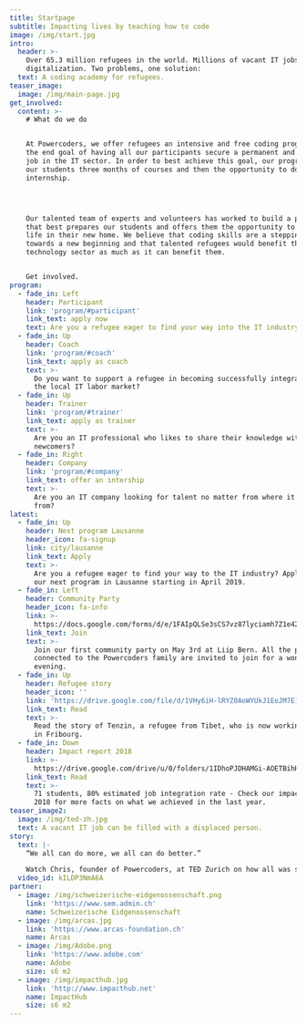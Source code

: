 ```yaml
---
title: Startpage
subtitle: Impacting lives by teaching how to code
image: /img/start.jpg
intro:
  header: >-
    Over 65.3 million refugees in the world. Millions of vacant IT jobs due to
    digitalization. Two problems, one solution:
  text: A coding academy for refugees.
teaser_image:
  image: /img/main-page.jpg
get_involved:
  content: >-
    # What do we do


    At Powercoders, we offer refugees an intensive and free coding program with
    the end goal of having all our participants secure a permanent and full time
    job in the IT sector. In order to best achieve this goal, our program offers
    our students three months of courses and then the opportunity to do an
    internship.




    Our talented team of experts and volunteers has worked to build a program
    that best prepares our students and offers them the opportunity to build a
    life in their new home. We believe that coding skills are a stepping stone
    towards a new beginning and that talented refugees would benefit the
    technology sector as much as it can benefit them. 


    Get involved.
program:
  - fade_in: Left
    header: Participant
    link: 'program/#participant'
    link_text: apply now
    text: Are you a refugee eager to find your way into the IT industry?
  - fade_in: Up
    header: Coach
    link: 'program/#coach'
    link_text: apply as coach
    text: >-
      Do you want to support a refugee in becoming successfully integrated in
      the local IT labor market?
  - fade_in: Up
    header: Trainer
    link: 'program/#trainer'
    link_text: apply as trainer
    text: >-
      Are you an IT professional who likes to share their knowledge with
      newcomers?
  - fade_in: Right
    header: Company
    link: 'program/#company'
    link_text: offer an intership
    text: >-
      Are you an IT company looking for talent no matter from where it comes
      from?
latest:
  - fade_in: Up
    header: Next program Lausanne
    header_icon: fa-signup
    link: city/lausanne
    link_text: Apply
    text: >-
      Are you a refugee eager to find your way to the IT industry? Apply now for
      our next program in Lausanne starting in April 2019.
  - fade_in: Left
    header: Community Party
    header_icon: fa-info
    link: >-
      https://docs.google.com/forms/d/e/1FAIpQLSe3sCS7vz87lyciamh7Z1e42C4DuyE_bfV6jp_kTBWY8WbGGw/viewform
    link_text: Join
    text: >-
      Join our first community party on May 3rd at Liip Bern. All the people
      connected to the Powercoders family are invited to join for a wonderful
      evening.
  - fade_in: Up
    header: Refugee story
    header_icon: ''
    link: 'https://drive.google.com/file/d/1VHy6iH-lRYZ0AoWYUkJ1EoJM7E1StGDo/view'
    link_text: Read
    text: >-
      Read the story of Tenzin, a refugee from Tibet, who is now working at Liip
      in Fribourg. 
  - fade_in: Down
    header: Impact report 2018
    link: >-
      https://drive.google.com/drive/u/0/folders/1IDhoPJDHAMGi-AOETBihK1hYtjbin9YQ
    link_text: Read
    text: >-
      71 students, 80% estimated job integration rate - Check our impact report
      2018 for more facts on what we achieved in the last year. 
teaser_image2:
  image: /img/ted-zh.jpg
  text: A vacant IT job can be filled with a displaced person.
story:
  text: |-
    “We all can do more, we all can do better.”

    Watch Chris, founder of Powercoders, at TED Zurich on how all was started.
  video_id: kILDP3NmA6A
partner:
  - image: /img/schweizerische-eidgenossenschaft.png
    link: 'https://www.sem.admin.ch'
    name: Schweizerische Eidgenossenschaft
  - image: /img/arcas.jpg
    link: 'https://www.arcas-foundation.ch'
    name: Arcas
  - image: /img/Adobe.png
    link: 'https://www.adobe.com'
    name: Adobe
    size: s6 m2
  - image: /img/impacthub.jpg
    link: 'http://www.impacthub.net'
    name: ImpactHub
    size: s6 m2
---
```


